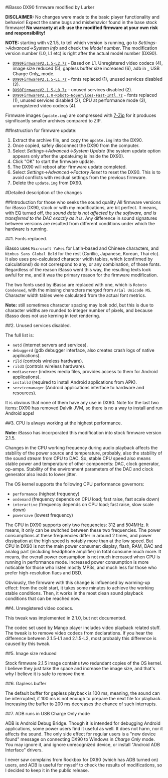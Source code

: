#iBasso DX90 firmware modified by Lurker

**DISCLAIMER:** No changes were made to the basic player functionality and behavior! Expect the same bugs and misbehavior found in the base stock firmware! **No warranty at all: use the modified firmware at your own risk and responsibility!**

**NOTE:** starting with v2.1.5, to tell which version is running, go to _Settings_->_Advanced_->_System Info_ and check the _Model number_. The modification version number (L0, L1 etc) is right after the actual model number (DX90).

- [`DX90FirmwareV2.1.5-L2.7z`](https://github.com/Lurker00/DX90-firmware/raw/master/release/DX90FirmwareV2.1.5-L2.7z) - Based on L1. Unregistered video codecs (4), image size reduced (5), gapless buffer size increased (6), adb in _ USB Charge Only_ mode.
- [`DX90FirmwareV2.1.5-L1.7z`](https://github.com/Lurker00/DX90-firmware/raw/master/release/DX90FirmwareV2.1.5-L1.7z) - fonts replaced (1), unused services disabled (2).
- [`DX90FirmwareV2.1.5-L0.7z`](https://github.com/Lurker00/DX90-firmware/raw/master/release/DX90FirmwareV2.1.5-L0.7z) - unused services disabled (2).
- [`DX90FirmwareV2.1.0-Roboto-NoServices-Fast-Intl.7z`](https://github.com/Lurker00/DX90-firmware/raw/master/release/DX90FirmwareV2.1.0-Roboto-NoServices-Fast-Intl.7z) - fonts replaced (1), unused services disabled (2), CPU at performance mode (3), unregistered video codecs (4).

Firmware images (`update.img`) are compressed with [7-Zip](http://www.7-zip.org/) for it produces significantly smaller archives compared to ZIP.

##Instruction for firmware update:
1. Extract the archive file, and copy the `update.img` into the DX90.
2. Once copied, safely disconnect the DX90 from the computer.
3. Select _Settings_->_Advanced_->_System Update_ (the system update option appears only after the update.img is inside the DX90).
4. Click "OK" to start the firmware update.
5. The DX90 will reboot after firmware update completed. 
6. Select _Settings_->_Advanced_->_Factory Reset_ to reset the DX90. This is to avoid conflicts with residual settings from the previous firmware.
7. Delete the `update.img` from DX90.

#Detailed description of the changes

##Introduction for those who seeks the sound quality
All firmware versions for iBasso DX90, stock or with my modifications, are bit perfect. It means, with EQ turned off, the *sound data is not affected by the software, and is transferred to the DAC exactly as it is*. Any difference in sound signatures between versions are resulted from different conditions under which the hardware is running.

##1. Fonts replaced.

iBasso uses `Microsoft YaHei` for Latin-based and Chinese characters, and `Nimbus Sans Global Bold` for the rest (Cyrillic, Japanese, Korean, Thai etc). It also uses pre-calculated character width tables, which (confirmed by calculations!) do not correspond to any, or any combination, of those fonts. Regardless of the reason iBasso went this way, the resulting texts look awful for me, and it was the primary reason for the firmware modification.

The two fonts used by iBasso are replaced with one, which is `Roboto Condensed`, with the missing characters merged from `Arial Unicode MS`. Character width tables were calculated from the actual font metrics.

**Note:** still sometimes character spacing may look odd, but this is due to character widths are rounded to integer number of pixels, and because iBasso does not use kerning in text rendering.

##2. Unused services disabled.

The full list is:
* `netd` (internet servers and services).
* `debuggerd` (gdb debugger interface, also creates crash logs of native applications).
* `rild` (controls wireless hardware).
* `rild3` (controls wireless hardware).
* `mediaserver` (indexes media files, provides access to them for Android applications).
* `installd` (required to install Android applications from APK).
* `servicemanager` (Android applications interface to hardware and resources).

It is obvious that none of them have any use in DX90. Note for the last two items: DX90 has removed Dalvik JVM, so there is no a way to install and run Android apps!

##3. CPU is always working at the highest performance.

**Note:** iBasso has incorporated this modification into stock firmware version 2.1.5.

Changes in the CPU working frequency during audio playback affects the stability of the power source and temperature, probably, also the stability of the sound stream from CPU to DAC. So, stable CPU speed also means stable power and temperature of other components: DAC, clock generator, op-amps. Stability of the environment parameters of the DAC and clock generator also leads to lower jitter.

The OS kernel supports the following CPU performance governors:
* `performance` (highest frequency)
* `ondemand` (frequency depends on CPU load; fast raise, fast scale down)
* `interactive` (frequency depends on CPU load; fast raise, slow scale down)
* `powersave` (lowest frequency)

The CPU in DX90 supports only two frequencies: 312 and 504MHz. It means, it only can be switched between these two frequencies. The power consumptions at these frequencies differ in around 2 times, and power dissipation at the high speed is notably more than at the low speed. But CPU in DX90 is not the main power consumer: display, flash, RAM, DAC and analog part (including headphone amplifier) in total consume much more. It means, the overall power consumption is not much increased when CPU is running in performance mode. Increased power consumption is more noticable for those who listen mostly MP3s, and much less for those who prefer high-resolution flacs and DSD.

Obviously, the firmware with this change is influenced by warming-up effect: from the cold start, it takes some minutes to achieve the working stable conditions. Then, it works in the most clean sound playback conditions that can be reached now.

##4. Unregistered video codecs.

This tweak was implemented in 2.1.0, but not documented.

The codec set used by Mango player includes video playback related stuff. The tweak is to remove video codecs from declarations. If you hear the difference between 2.1.5-L1 and 2.1.5-L2, most probably this difference is caused by this tweak.

##5. Image size reduced

Stock firmware 2.1.5 image contains two redundant copies of the OS kernel. I believe they just take the space and increase the image size, and that's why I believe it is safe to remove them.

##6. Gapless buffer

The default buffer for gapless playback is 100 ms, meaning, the sound can be interrupted, if 100 ms is not enough to prepare the next file for playback. Increasing the buffer to 200 ms decreases the chance of such interrupts.

##7. ADB runs in USB Charge Only mode

ADB is Android Debug Bridge. Though it is intended for debugging Android applications, some power users find it useful as well. It does not harm, nor it affects the sound. The only side effect for regular users is a "new device found" message on connecting DX90 to Windows in _Charge Only_ mode. You may ignore it, and ignore unrecognized device, or install "Android ADB Interface" drivers.

I never saw complains from Rockbox for DX90 (which has ADB turned on) users, and ADB is useful for myself to check the results of modifications, so I decided to keep it in the public release.
